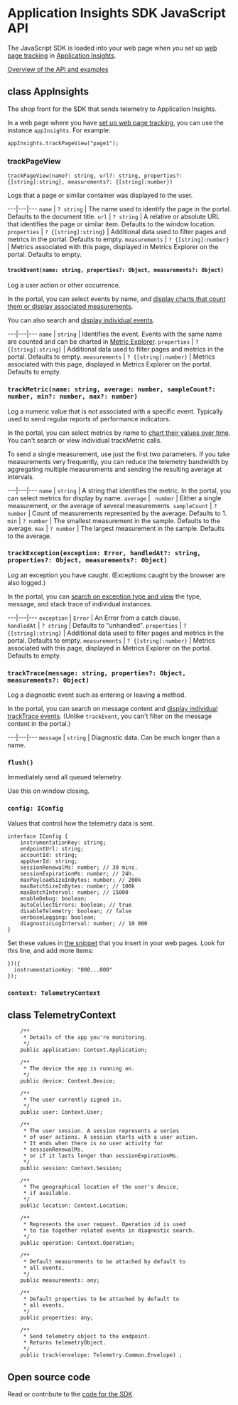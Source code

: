 <properties 
	pageTitle="Application Insights SDK JavaScript API" 
	description="Reference doc" 
	services="application-insights" 
    documentationCenter=".net"
	authors="alancameronwills" 
	manager="douge"/>

<tags 
	ms.service="application-insights" 
	ms.workload="tbd" 
	ms.tgt_pltfrm="ibiza" 
	ms.devlang="na" 
	ms.topic="article" 
	ms.date="07/21/2015" 
	ms.author="awills"/>
 

# Application Insights SDK JavaScript API

The JavaScript SDK is loaded into your web page when you set up [web page tracking](app-insights-javascript.md) in [Application Insights](https://azure.microsoft.com/services/application-insights/).

[Overview of the API and examples](app-insights-api-custom-events-metrics.md)

## class AppInsights

The shop front for the SDK that sends telemetry to Application Insights.

In a web page where you have [set up web page tracking](app-insights-javascript.md), you can use the instance `appInsights`. For example:
    
    appInsights.trackPageView("page1");



### trackPageView

    trackPageView(name?: string, url?: string, properties?:{[string]:string}, measurements?: {[string]:number})

Logs that a page or similar container was displayed to the user. 

---|---|---
`name` | `? string` | The name used to identify the page in the portal. Defaults to the document title.
`url` | `? string` |  A relative or absolute URL that identifies the page or similar item. Defaults to the window location.
`properties` |  `? {[string]:string}` | Additional data used to filter pages and metrics in the portal. Defaults to empty.
`measurements` | `? {[string]:number}` | Metrics associated with this page, displayed in Metrics Explorer on the portal. Defaults to empty.


#### `trackEvent(name: string, properties?: Object, measurements?: Object)`

Log a user action or other occurrence.

In the portal, you can select events by name, and [display charts that count them or display associated measurements](app-insights-metrics-explorer.md).

You can also search and [display individual events](app-insights-diagnostic-search.md).

---|---|---
 `name` | `string` | Identifies the event. Events with the same name are counted and can be charted in [Metric Explorer](app-insights-metrics-explorer.md).
`properties` |  `? {[string]:string}` | Additional data used to filter pages and metrics in the portal. Defaults to empty.
`measurements` | `? {[string]:number}` | Metrics associated with this page, displayed in Metrics Explorer on the portal. Defaults to empty.


### `trackMetric(name: string, average: number, sampleCount?: number, min?: number, max?: number)`


Log a numeric value that is not associated with a specific event. Typically used to send regular reports of performance indicators. 

In the portal, you can select metrics by name to [chart their values over time](app-insights-metrics-explorer.md). You can't search or view individual trackMetric calls.

To send a single measurement, use just the first two parameters. If you take measurements very frequently, you can reduce the telemetry bandwidth by aggregating multiple measurements and sending the resulting average at intervals.

---|---|---
`name` | `string` |    A string that identifies the metric. In the portal, you can select metrics for display by name.
`average` | ` number` | Either a single measurement, or the average of several measurements.
`sampleCount` | `? number` | Count of measurements represented by the average. Defaults to 1.
`min` | `? number` | The smallest measurement in the sample. Defaults to the average.
`max` | `? number` | The largest measurement in the sample. Defaults to the average.

### `trackException(exception: Error, handledAt?: string, properties?: Object, measurements?: Object)`

Log an exception you have caught. (Exceptions caught by the browser are also logged.)

In the portal, you can [search on exception type and view](app-insights-diagnostic-search.md) the type, message, and stack trace of individual instances. 

---|---|---
`exception` | `Error` |  An Error from a catch clause.  
`handledAt` | `? string` | Defaults to "unhandled".
`properties` |  `? {[string]:string}` | Additional data used to filter pages and metrics in the portal. Defaults to empty.
`measurements` | `? {[string]:number}` | Metrics associated with this page, displayed in Metrics Explorer on the portal. Defaults to empty.

### `trackTrace(message: string, properties?: Object, measurements?: Object)`

Log a diagnostic event such as entering or leaving a method.

In the portal, you can search on message content and [display individual trackTrace events](app-insights-diagnostic-search.md).
(Unlike `trackEvent`, you can't filter on the message content in the portal.)

---|---|---
`message` | `string` | Diagnostic data. Can be much longer than a name.

### `flush()`

Immediately send all queued telemetry.

Use this on window closing.


### `config: IConfig`

Values that control how the telemetry data is sent.

    interface IConfig {
        instrumentationKey: string;
        endpointUrl: string;
        accountId: string;
        appUserId: string;
        sessionRenewalMs: number; // 30 mins. 
        sessionExpirationMs: number; // 24h. 
        maxPayloadSizeInBytes: number; // 200k
        maxBatchSizeInBytes: number; // 100k
        maxBatchInterval: number; // 15000
        enableDebug: boolean;
        autoCollectErrors: boolean; // true
        disableTelemetry: boolean; // false
        verboseLogging: boolean;
        diagnosticLogInterval: number; // 10 000
    }

Set these values in [the snippet](app-insights-javascript-api.md) that you insert in your web pages.
Look for this line, and add more items:

    })({
      instrumentationKey: "000...000"
    });

### `context: TelemetryContext`




## class TelemetryContext




        /**
         * Details of the app you're monitoring.
         */
        public application: Context.Application;

        /**
         * The device the app is running on.
         */
        public device: Context.Device;

        /**
         * The user currently signed in.
         */
        public user: Context.User;

        /**
         * The user session. A session represents a series
         * of user actions. A session starts with a user action.
         * It ends when there is no user activity for 
         * sessionRenewalMs, 
         * or if it lasts longer than sessionExpirationMs.
         */
        public session: Context.Session;

        /**
         * The geographical location of the user's device,
         * if available.
         */
        public location: Context.Location;

        /**
         * Represents the user request. Operation id is used
         * to tie together related events in diagnostic search.
         */
        public operation: Context.Operation;

        /**
         * Default measurements to be attached by default to
         * all events.
         */
        public measurements: any;

        /**
         * Default properties to be attached by default to
         * all events. 
         */
        public properties: any;

        /**
         * Send telemetry object to the endpoint.
         * Returns telemetryObject.
         */
        public track(envelope: Telemetry.Common.Envelope) ;


## Open source code

Read or contribute to the [code for the SDK](https://github.com/Microsoft/ApplicationInsights-js).
